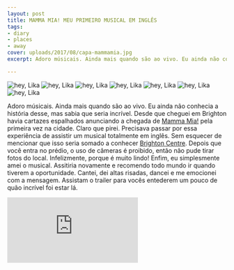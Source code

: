 ```yaml
---
layout: post
title: MAMMA MIA! MEU PRIMEIRO MUSICAL EM INGLÊS
tags:
- diary
- places
- away
cover: uploads/2017/08/capa-mammamia.jpg
excerpt: Adoro músicais. Ainda mais quando são ao vivo. Eu ainda não conhecia a história desse, mas sabia que seria incrível.

---
```


<img class="blog-post-image" src="{{ site.baseUrl }}/uploads/2017/08/mammamia-01.jpg" alt="hey, Lika"/>

<img class="blog-post-image" src="{{ site.baseUrl }}/uploads/2017/08/mammamia-03.jpg" alt="hey, Lika"/>

<img class="blog-post-image" src="{{ site.baseUrl }}/uploads/2017/08/mammamia-04.jpg" alt="hey, Lika"/>

<img class="blog-post-image" src="{{ site.baseUrl }}/uploads/2017/08/mammamia-05.jpg" alt="hey, Lika"/>

<img class="blog-post-image" src="{{ site.baseUrl }}/uploads/2017/08/mammamia-06.jpg" alt="hey, Lika"/>

<img class="blog-post-image" src="{{ site.baseUrl }}/uploads/2017/08/mammamia-07.jpg" alt="hey, Lika"/>

<img class="blog-post-image" src="{{ site.baseUrl }}/uploads/2017/08/mammamia-08.jpg" alt="hey, Lika"/>

Adoro músicais. Ainda mais quando são ao vivo. Eu ainda não conhecia a história desse, mas sabia que seria incrível. Desde que cheguei em Brighton havia cartazes espalhados anunciando a chegada de <a href="http://mamma-mia.com/" target="top">Mamma Mia!</a> pela primeira vez na cidade. Claro que pirei. Precisava passar por essa experiência de assistir um musical totalmente em inglês. Sem esquecer de mencionar que isso seria somado a conhecer <a href="http://brightoncentre.co.uk/" target="top">Brighton Centre</a>. Depois que você entra no prédio, o uso de câmeras é proibido, então não pude tirar fotos do local. Infelizmente, porque é muito lindo! Enfim, eu simplesmente amei o musical. Assitiria novamente e recomendo todo mundo ir quando tiverem a oportunidade. Cantei, dei altas risadas, dancei e me emocionei com a mensagem. Assistam o trailer para vocês entederem um pouco de quão incrível foi estar lá.

<iframe class="blog-post-youtube-video" src="https://www.youtube.com/embed/QEze7COQt9k" frameborder="0" allowfullscreen></iframe>
